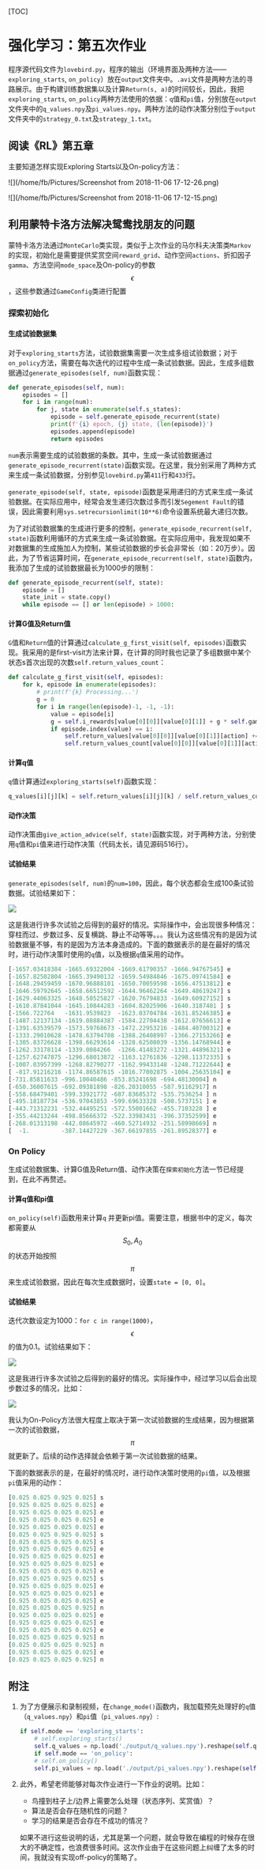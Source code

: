 [TOC]

# 强化学习：第五次作业

程序源代码文件为`lovebird.py`，程序的输出（环境界面及两种方法——`exploring_starts`, `on_policy`）放在`output`文件夹中。`.avi`文件是两种方法的寻路展示。由于构建训练数据集以及计算`Return(s, a)`的时间较长，因此，我把`exploring_starts`, `on_policy`两种方法使用的依据：`q`值和`pi`值，分别放在`output`文件夹中的`q_values.npy`及`pi_values.npy`。两种方法的动作决策分别位于`output`文件夹中的`strategy_0.txt`及`strategy_1.txt`。

## 阅读《RL》第五章

主要知道怎样实现Exploring Starts以及On-policy方法：

![](/home/fb/Pictures/Screenshot from 2018-11-06 17-12-26.png)

![](/home/fb/Pictures/Screenshot from 2018-11-06 17-12-15.png)

## 利用蒙特卡洛方法解决鸳鸯找朋友的问题

蒙特卡洛方法通过`MonteCarlo`类实现，类似于上次作业的马尔科夫决策类`Markov`的实现，初始化是需要提供奖赏空间`reward_grid`、动作空间`actions`、折扣因子`gamma`、方法空间`mode_space`及On-policy的参数$$\epsilon$$，这些参数通过`GameConfig`类进行配置

### 探索初始化

#### 生成试验数据集

对于`exploring_starts`方法，试验数据集需要一次生成多组试验数据；对于`on_policy`方法，需要在每次迭代的过程中生成一条试验数据。因此，生成多组数据通过`generate_episodes(self, num)`函数实现：

```python
def generate_episodes(self, num):
    episodes = []
    for i in range(num):
        for j, state in enumerate(self.s_states):
            episode = self.generate_episode_recurrent(state)
            print(f'{i} epoch, {j} state, {len(episode)}')
            episodes.append(episode)
            return episodes
```

`num`表示需要生成的试验数据的条数。其中，生成一条试验数据通过`generate_episode_recurrent(state)`函数实现。在这里，我分别采用了两种方式来生成一条试验数据，分别参见`lovebird.py`第`411`行和`433`行。

`generate_episode(self, state, episode)`函数是采用递归的方式来生成一条试验数据。在实际应用中，经常会发生递归次数过多而引发`Segement Fault`的错误，因此需要利用`sys.setrecursionlimit(10**6)`命令设置系统最大递归次数。

为了对试验数据集的生成进行更多的控制，`generate_episode_recurrent(self, state)`函数利用循环的方式来生成一条试验数据。在实际应用中，我发现如果不对数据集的生成施加人为控制，某些试验数据的步长会非常长（如：20万步）。因此，为了节省运算时间，在`generate_episode_recurrent(self, state)`函数内，我添加了生成的试验数据最长为1000步的限制：

```python
def generate_episode_recurrent(self, state):
    episode = []
    state_init = state.copy()
    while episode == [] or len(episode) > 1000:
```

#### 计算G值及Return值

`G`值和`Return`值的计算通过`calculate_g_first_visit(self, episodes)`函数实现。我采用的是first-visit方法来计算，在计算的同时我也记录了多组数据中某个状态s首次出现的次数`self.return_values_count`：

```python
def calculate_g_first_visit(self, episodes):
    for k, episode in enumerate(episodes):
        # print(f'{k} Processing...')
        g = 0
        for i in range(len(episode)-1, -1, -1):
            value = episode[i]
            g = self.i_rewards[value[0][0]][value[0][1]] + g * self.gamma
            if episode.index(value) == i:
                self.return_values[value[0][0]][value[0][1]][action] += g
                self.return_values_count[value[0][0]][value[0][1]][action] += 1
```

#### 计算q值

`q`值计算通过`exploring_starts(self)`函数实现：

```python
q_values[i][j][k] = self.return_values[i][j][k] / self.return_values_count[i][j][k]
```

#### 动作决策

动作决策由`give_action_advice(self, state)`函数实现，对于两种方法，分别使用`q`值和`pi`值来进行动作决策（代码太长，请见源码516行）。

#### 试验结果

`generate_episodes(self, num)`的`num=100`，因此，每个状态都会生成100条试验数据。试验结果如下：

![](/home/fb/Projects/lovebird/output/exploring_starts.png)

这是我进行许多次试验之后得到的最好的情况。实际操作中，会出现很多种情况：穿柱而过、步数过多、反复横跳、静止不动等等。。。我认为这些情况有的是因为试验数据量不够，有的是因为方法本身造成的。下面的数据表示的是在最好的情况时，进行动作决策时使用的`q`值，以及根据`q`值采用的动作。

```python
[-1657.03418384 -1665.69322004 -1669.61790357 -1666.94767545] e
[-1657.82502804 -1665.39490132 -1659.54984846 -1675.09741584] e
[-1648.29459459 -1670.96888101 -1650.70059598 -1656.47513812] e
[-1646.59792645 -1658.66512592 -1644.96462264 -1649.48619247] s
[-1629.44063325 -1648.50525827 -1620.76794833 -1649.60927152] s
[-1610.87841044 -1645.10844283 -1604.82025906 -1640.3187481 ] s
[-1566.722764   -1631.9539823  -1623.03704784 -1631.85246385] e
[-1487.12137134 -1619.08884387 -1584.22704438 -1612.07656613] e
[-1391.63539579 -1573.59768673 -1472.22953216 -1484.40700312] e
[-1333.29010628 -1478.63794708 -1388.26408997 -1366.27153266] e
[-1305.83726628 -1398.66293614 -1328.62508039 -1356.14768944] e
[-1262.33178114 -1339.0084266  -1266.41483272 -1321.44896321] e
[-1257.62747875 -1296.68013872 -1163.12761836 -1298.11372335] s
[-1007.03957399 -1268.82790277 -1162.99433148 -1248.71222644] e
[ -817.91216216 -1174.86587615 -1016.77002875 -1004.25635104] e
[-731.85811633 -996.10040486 -853.85241698 -694.48130004] n
[-650.36007615 -692.09381898 -826.20310055 -587.91162917] n
[-558.68479401 -599.33921772 -687.83685372 -535.7536254 ] n
[-495.18187734 -536.97043853 -599.69633328 -500.5737151 ] e
[-443.71312231 -532.44495251 -572.55001662 -455.7103228 ] e
[-355.44213244 -498.85666372 -522.33983431 -396.37352599] e
[-268.01313198 -442.08645972 -460.52714932 -251.58998669] n
[  -1.         -387.14427229 -367.66197855 -261.89528377] e
```

### On Policy

生成试验数据集、计算G值及Return值、动作决策在`探索初始化`方法一节已经提到，在此不再赘述。

#### 计算q值和pi值

`on_policy(self)`函数用来计算`q` 并更新pi值。需要注意，根据书中的定义，每次都需要从$$S_0,A_0$$的状态开始按照$$\pi$$来生成试验数据，因此在每次生成数据时，设置`state = [0, 0]`。

#### 试验结果

迭代次数设定为1000：`for c in range(1000)`，$$\epsilon$$的值为0.1。试验结果如下：

![](/home/fb/Projects/lovebird/output/on_policy.png)

这是我进行许多次试验之后得到的最好的情况。实际操作中，经过学习以后会出现步数过多的情况，比如：

![](/home/fb/Projects/lovebird/output/bad_on_policy.png)

我认为On-Policy方法很大程度上取决于第一次试验数据的生成结果，因为根据第一次的试验数据，$$\pi$$就更新了。后续的动作选择就会依赖于第一次试验数据的结果。

下面的数据表示的是，在最好的情况时，进行动作决策时使用的`pi`值，以及根据`pi`值采用的动作：

```python
[0.025 0.025 0.925 0.025] s
[0.925 0.025 0.025 0.025] e
[0.925 0.025 0.025 0.025] e
[0.925 0.025 0.025 0.025] e
[0.925 0.025 0.025 0.025] e
[0.025 0.025 0.925 0.025] s
[0.025 0.025 0.925 0.025] s
[0.925 0.025 0.025 0.025] e
[0.925 0.025 0.025 0.025] e
[0.925 0.025 0.025 0.025] e
[0.925 0.025 0.025 0.025] e
[0.025 0.025 0.925 0.025] s
[0.925 0.025 0.025 0.025] e
[0.925 0.025 0.025 0.025] e
[0.925 0.025 0.025 0.025] e
[0.025 0.025 0.025 0.925] n
[0.925 0.025 0.025 0.025] e
[0.925 0.025 0.025 0.025] e
[0.925 0.025 0.025 0.025] e
[0.025 0.025 0.025 0.925] n
[0.025 0.025 0.025 0.925] n
[0.925 0.025 0.025 0.025] e
[0.025 0.025 0.025 0.925] n
```

## 附注

1. 为了方便展示和录制视频，在`change_mode()`函数内，我加载预先处理好的`q`值（`q_values.npy`）和`pi`值（`pi_values.npy`）:

   ```python
   if self.mode == 'exploring_starts':
       # self.exploring_starts()
       self.q_values = np.load('./output/q_values.npy').reshape(self.q_values.shape)
       if self.mode == 'on_policy':
       # self.on_policy()
       self.pi_values = np.load('./output/pi_values.npy').reshape(self.pi_values.shape)
   ```

2. 此外，希望老师能够对每次作业进行一下作业的说明。比如：

   - 鸟撞到柱子上/边界上需要怎么处理（状态序列、奖赏值）？
   - 算法是否会存在随机性的问题？
   - 学习的结果是否会存在不成功的情况？

   如果不进行这些说明的话，尤其是第一个问题，就会导致在编程的时候存在很大的不确定性，也浪费很多时间。这次作业由于在这些问题上纠缠了太多的时间，我就没有实现off-policy的策略了。